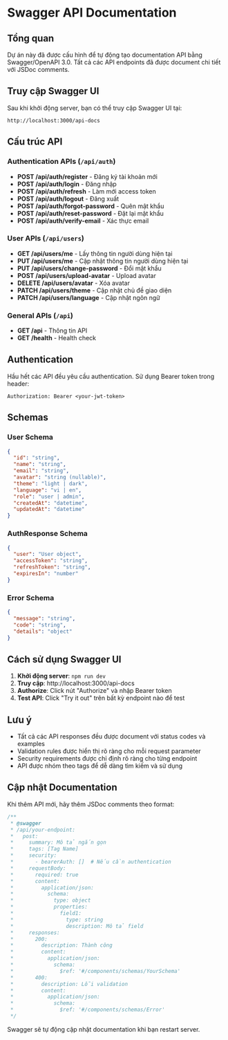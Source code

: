 # Swagger API Documentation

## Tổng quan

Dự án này đã được cấu hình để tự động tạo documentation API bằng Swagger/OpenAPI 3.0. Tất cả các API endpoints đã được document chi tiết với JSDoc comments.

## Truy cập Swagger UI

Sau khi khởi động server, bạn có thể truy cập Swagger UI tại:

```
http://localhost:3000/api-docs
```

## Cấu trúc API

### Authentication APIs (`/api/auth`)

- **POST /api/auth/register** - Đăng ký tài khoản mới
- **POST /api/auth/login** - Đăng nhập
- **POST /api/auth/refresh** - Làm mới access token
- **POST /api/auth/logout** - Đăng xuất
- **POST /api/auth/forgot-password** - Quên mật khẩu
- **POST /api/auth/reset-password** - Đặt lại mật khẩu
- **POST /api/auth/verify-email** - Xác thực email

### User APIs (`/api/users`)

- **GET /api/users/me** - Lấy thông tin người dùng hiện tại
- **PUT /api/users/me** - Cập nhật thông tin người dùng hiện tại
- **PUT /api/users/change-password** - Đổi mật khẩu
- **POST /api/users/upload-avatar** - Upload avatar
- **DELETE /api/users/avatar** - Xóa avatar
- **PATCH /api/users/theme** - Cập nhật chủ đề giao diện
- **PATCH /api/users/language** - Cập nhật ngôn ngữ

### General APIs (`/api`)

- **GET /api** - Thông tin API
- **GET /health** - Health check

## Authentication

Hầu hết các API đều yêu cầu authentication. Sử dụng Bearer token trong header:

```
Authorization: Bearer <your-jwt-token>
```

## Schemas

### User Schema

```json
{
  "id": "string",
  "name": "string",
  "email": "string",
  "avatar": "string (nullable)",
  "theme": "light | dark",
  "language": "vi | en",
  "role": "user | admin",
  "createdAt": "datetime",
  "updatedAt": "datetime"
}
```

### AuthResponse Schema

```json
{
  "user": "User object",
  "accessToken": "string",
  "refreshToken": "string",
  "expiresIn": "number"
}
```

### Error Schema

```json
{
  "message": "string",
  "code": "string",
  "details": "object"
}
```

## Cách sử dụng Swagger UI

1. **Khởi động server**: `npm run dev`
2. **Truy cập**: http://localhost:3000/api-docs
3. **Authorize**: Click nút "Authorize" và nhập Bearer token
4. **Test API**: Click "Try it out" trên bất kỳ endpoint nào để test

## Lưu ý

- Tất cả các API responses đều được document với status codes và examples
- Validation rules được hiển thị rõ ràng cho mỗi request parameter
- Security requirements được chỉ định rõ ràng cho từng endpoint
- API được nhóm theo tags để dễ dàng tìm kiếm và sử dụng

## Cập nhật Documentation

Khi thêm API mới, hãy thêm JSDoc comments theo format:

```javascript
/**
 * @swagger
 * /api/your-endpoint:
 *   post:
 *     summary: Mô tả ngắn gọn
 *     tags: [Tag Name]
 *     security:
 *       - bearerAuth: []  # Nếu cần authentication
 *     requestBody:
 *       required: true
 *       content:
 *         application/json:
 *           schema:
 *             type: object
 *             properties:
 *               field1:
 *                 type: string
 *                 description: Mô tả field
 *     responses:
 *       200:
 *         description: Thành công
 *         content:
 *           application/json:
 *             schema:
 *               $ref: '#/components/schemas/YourSchema'
 *       400:
 *         description: Lỗi validation
 *         content:
 *           application/json:
 *             schema:
 *               $ref: '#/components/schemas/Error'
 */
```

Swagger sẽ tự động cập nhật documentation khi bạn restart server.
